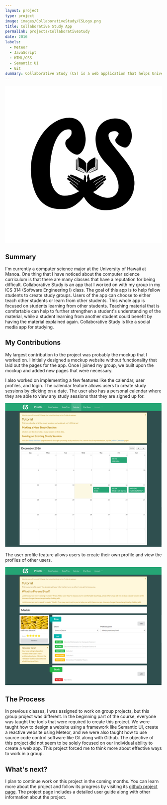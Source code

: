 ```yaml
---
layout: project
type: project
image: images/CollaborativeStudy/CSLogo.png
title: Collaborative Study App
permalink: projects/CollaborativeStudy
date: 2016
labels:
  - Meteor
  - JavaScript
  - HTML/CSS
  - Semantic UI
  - Git
summary: Collaborative Study (CS) is a web application that helps University of Hawaii Computer Science students to form and find study groups.
---
```


<img class="ui medium centered rounded image" src="/images/CollaborativeStudy/CSLogo.png">

<h2>Summary</h2>
I'm currently a computer science major at the University of Hawaii at Manoa. One thing that I have noticed about the computer science curriculum is that there are many classes that have a reputation for being difficult. Collaborative Study is an app that I worked on with my group in my ICS 314 (Software Engineering I) class. The goal of this app is to help fellow students to create study groups. Users of the app can choose to either teach other students or learn from other students. This whole app is focused on students learning from other students. Teaching material that is comfortable can help to further strengthen a student's understanding of the material, while a student learning from another student could benefit by having the material explained again. Collaborative Study is like a social media app for studying.

<h2>My Contributions</h2>
My largest contribution to the project was probably the mockup that I worked on. I initially designed a mockup website without functionality that laid out the pages for the app. Once I joined my group, we built upon the mockup and added new pages that were necessary.

I also worked on implementing a few features like the calendar, user profiles, and login. The calendar feature allows users to create study sessions by clicking on a date. The user also has a personal calendar where they are able to view any study sessions that they are signed up for.

<img class="ui huge rounded image" src="/images/CollaborativeStudy/calendarPage.png">

The user profile feature allows users to create their own profile and view the profiles of other users.

<img class="ui huge rounded image" src="/images/CollaborativeStudy/profilePage.png">

<h2>The Process</h2>
In previous classes, I was assigned to work on group projects, but this group project was different. In the beginning part of the course, everyone was taught the tools that were required to create this project. We were taught how to design a website using a framework like Semantic UI, create a reactive website using Meteor, and we were also taught how to use source code control software like Git along with Github. The objective of this project did not seem to be solely focused on our individual ability to create a web app. This project forced me to think more about effective ways to work in a group.


<h2>What's next?</h2>

I plan to continue work on this project in the coming months. You can learn more about the project and follow its progress by visiting its <a href="https://collaborativestudy.github.io/" target="_blank">github project page</a>. The project page includes a detailed user guide along with other information about the project.


